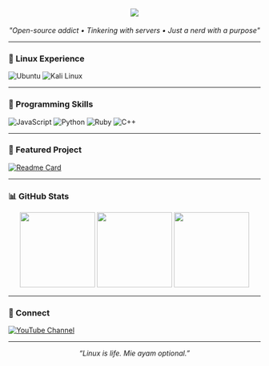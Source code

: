 <h1 align="center">
  <img src="https://readme-typing-svg.demolab.com/?lines=Hi,+I'm+XenaaLangliss;Linux+Enthusiast;Fullstack+Developer;Let's+Build+Something+Cool!&center=true&size=28">
</h1>

<p align="center">
  <i>"Open-source addict • Tinkering with servers • Just a nerd with a purpose"</i>
</p>

---

### 🐧 Linux Experience

![Ubuntu](https://img.shields.io/badge/-Ubuntu-E95420?style=for-the-badge&logo=ubuntu&logoColor=white)
![Kali Linux](https://img.shields.io/badge/-Kali%20Linux-557C94?style=for-the-badge&logo=kalilinux&logoColor=white)

---

### 🧠 Programming Skills

![JavaScript](https://img.shields.io/badge/-JavaScript-black?style=for-the-badge&logo=javascript)
![Python](https://img.shields.io/badge/-Python-black?style=for-the-badge&logo=python)
![Ruby](https://img.shields.io/badge/-Ruby-black?style=for-the-badge&logo=ruby)
![C++](https://img.shields.io/badge/-C++-black?style=for-the-badge&logo=c%2B%2B)

---

### 🚀 Featured Project

[![Readme Card](https://github-readme-stats.vercel.app/api/pin/?username=XenaaLangliss&repo=ubuntu-railway&theme=tokyonight)](https://github.com/XenaaLangliss/ubuntu-railway)

---

### 📊 GitHub Stats

<div align="center">
  <img height="150" src="https://github-readme-stats.vercel.app/api?username=XenaaLangliss&show_icons=true&theme=tokyonight" />
  <img height="150" src="https://github-readme-streak-stats.herokuapp.com/?user=XenaaLangliss&theme=tokyonight" />
  <img height="150" src="https://github-readme-stats.vercel.app/api/top-langs/?username=XenaaLangliss&layout=compact&theme=tokyonight" />
</div>

---

### 🔗 Connect

[![YouTube Channel](https://img.shields.io/badge/-YouTube-red?style=for-the-badge&logo=youtube&logoColor=white)](https://youtube.com/@yourchannel)

---

<p align="center">
  <i>“Linux is life. Mie ayam optional.”</i>
</p>
